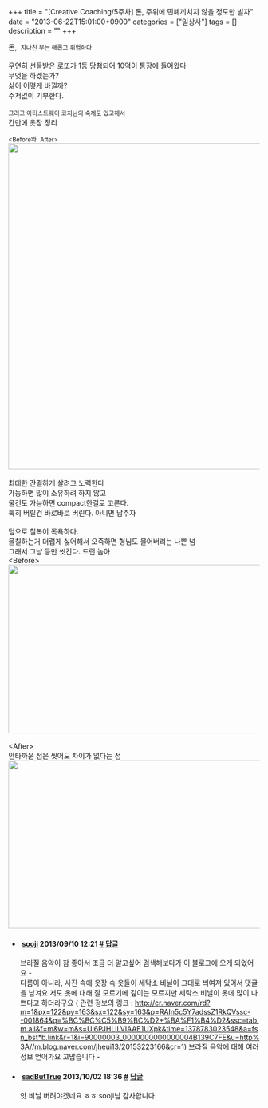 +++
title = "[Creative Coaching/5주차] 돈, 주위에 민폐끼치지 않을 정도만 벌자"
date = "2013-06-22T15:01:00+0900"
categories = ["일상사"]
tags = []
description = ""
+++
<span class="copyright_entry" style="display:block;" title="[Creative Coaching/5주차] 돈, 주위에 민폐끼치지 않을 정도만 벌자@@**@@http://shed.egloos.com/3961921"></span>
<div>
 돈,&nbsp;
 <span style="font-size: 9pt;">지나친 부는 해롭고 위험하다</span>
</div>
<div>
 <br>
</div>
<div>
 우연히 선물받은 로또가 1등 당첨되어 10억이 통장에 들어왔다
</div>
<div>
 무엇을 하겠는가?
</div>
<div>
 삶이 어떻게 바뀔까?
</div>
<div>
 주저없이 기부한다.
</div>
<div>
 <br>
</div>
<div>
 <span style="font-size: 9pt;">그리고 아티스트웨이 코치님의 숙제도 있고해서</span>
</div>
<div>
 간만에 옷장 정리
</div>
<div>
 <span style="font-size: 9pt;"><br></span>
</div>
<div>
 <span style="font-size: 9pt;">&lt;Before와&nbsp;</span>
 <span style="font-size: 9pt;">After&gt;</span>
</div>
<div>
 <div>
  <img border="0" onmouseover="this.style.cursor='pointer'" alt="" src="/attachment/3961921_1.png" width="593" height="653" onclick="Control.Modal.openDialog(this, event, 'http://pds21.egloos.com/pds/201306/22/82/a0003782_51c53e505940a.png', 593, 653);">
 </div>
 <div>
  <br>
 </div>
 <div>
  최대한 간결하게 살려고 노력한다
 </div>
 <div>
  가능하면 많이 소유하려 하지 않고
 </div>
 <div>
  물건도 가능하면 compact한걸로 고른다.&nbsp;
 </div>
</div>
<div>
 특히 버릴건 바로바로 버린다. 아니면 남주자
</div>
<div>
 <br>
</div>덤으로 칠복이 목욕하다.&nbsp;
<div>
 물칠하는거 더럽게 싫어해서 오죽하면 형님도 물어버리는 나쁜 넘
</div>
<div>
 그래서 그냥 등만 씻긴다. 드런 놈아
</div>
<div>
 &lt;Before&gt;
</div>
<div>
 <img border="0" onmouseover="this.style.cursor='pointer'" alt="" src="/attachment/3961921_2.jpg" width="600" height="337.5" onclick="Control.Modal.openDialog(this, event, 'http://pds26.egloos.com/pds/201306/22/82/a0003782_51c5323d57cc3.jpg', 3264, 1836);">
</div>
<div>
 <br>
</div>
<div>
 &lt;After&gt;
</div>
<div>
 안타까운 점은 씻어도 차이가 없다는 점
</div>
<div>
 <img border="0" onmouseover="this.style.cursor='pointer'" alt="" src="/attachment/3961921_3.jpg" width="600" height="337.5" onclick="Control.Modal.openDialog(this, event, 'http://pds27.egloos.com/pds/201306/22/82/a0003782_51c531e6b3b65.jpg', 3264, 1836);">
</div> 
<!--
       <rdf:RDF xmlns:rdf="http://www.w3.org/1999/02/22-rdf-syntax-ns#"
		    xmlns:dc="http://purl.org/dc/elements/1.1/"
		    xmlns:trackback="http://madskills.com/public/xml/rss/module/trackback/">
       <rdf:Description
	        rdf:about="http://shed.egloos.com/3961921"
	        dc:identifier="http://shed.egloos.com/3961921"
	        dc:title="[Creative Coaching/5주차] 돈, 주위에 민폐끼치지 않을 정도만 벌자"
	        trackback:ping="http://shed.egloos.com/tb/3961921"/>
       </rdf:RDF>
       -->

<ul><li class="comment_item"> <h4 class="comment_writer_info"> <span class="comment_gravatar"><a href="http://violet92.egloos.com" title="http://violet92.egloos.com"><img src="http://profile.egloos.net/c0097882_50.jpg" alt=""></a></span> <span class="comment_writer"><a href="http://violet92.egloos.com" title="http://violet92.egloos.com" target="_blank">sooji</a></span> <span class="comment_datetime" title="2013/09/10 12:21">2013/09/10 12:21</span> <span class="comment_link"><a name="8609353" href="http://shed.egloos.com/3961921#8609353" title="#">#</a> </span> <span class="comment_admin"> <a href="javascript:;" onclick="replyComment('replyform3961921','3961921','8609353',5,'','http://', '', 'http://shed.egloos.com/3961921#cmt','','1'); return false;" title="답글">답글</a> </span> <span class="comment_security"></span> </h4>
 <div id="comment_8609353">
  브라질 음악이 참 좋아서 조금 더 알고싶어 검색해보다가 이 블로그에 오게 되었어요 -
  <br>다름이 아니라, 사진 속에 옷장 속 옷들이 세탁소 비닐이 그대로 씌여져 있어서 댓글을 남겨요 저도 옷에 대해 잘 모르기에 깊이는 모르지만 세탁소 비닐이 옷에 많이 나쁘다고 하더라구요 ( 관련 정보의 링크 : 
  <a href="http://cr.naver.com/rd?m=1&amp;px=122&amp;py=163&amp;sx=122&amp;sy=163&amp;p=RAIn5c5Y7adssZ1RkQVssc--001864&amp;q=%BC%BC%C5%B9%BC%D2+%BA%F1%B4%D2&amp;ssc=tab.m.all&amp;f=m&amp;w=m&amp;s=Ui6PJHLiLVIAAE1UXpk&amp;time=1378783023548&amp;a=fsn_bst*b.link&amp;r=1&amp;i=90000003_0000000000000004B139C7FE&amp;u=http%3A//m.blog.naver.com/jheui13/20153223166&amp;cr=1">http://cr.naver.com/rd?m=1&amp;px=122&amp;py=163&amp;sx=122&amp;sy=163&amp;p=RAIn5c5Y7adssZ1RkQVssc--001864&amp;q=%BC%BC%C5%B9%BC%D2+%BA%F1%B4%D2&amp;ssc=tab.m.all&amp;f=m&amp;w=m&amp;s=Ui6PJHLiLVIAAE1UXpk&amp;time=1378783023548&amp;a=fsn_bst*b.link&amp;r=1&amp;i=90000003_0000000000000004B139C7FE&amp;u=http%3A//m.blog.naver.com/jheui13/20153223166&amp;cr=1</a>) 브라질 음악에 대해 여러 정보 얻어가요 고맙습니다 - 
  <br>
 </div> 
 <div id="reply3961921_8609353" class="comment_write reply_write" style="display:none;"></div> </li>
<li class="comment_item"> <h4 class="comment_writer_info"> <span class="comment_gravatar"><a href="http://shed.egloos.com" title="http://shed.egloos.com"><img src="http://profile.egloos.net/a0003782_50.jpg" alt=""></a></span> <span class="comment_writer"><a href="http://shed.egloos.com" title="http://shed.egloos.com" target="_blank">sadButTrue</a></span> <span class="comment_datetime" title="2013/10/02 18:36">2013/10/02 18:36</span> <span class="comment_link"><a name="8614840" href="http://shed.egloos.com/3961921#8614840" title="#">#</a> </span> <span class="comment_admin"> <a href="javascript:;" onclick="replyComment('replyform3961921','3961921','8614840',5,'','http://', '', 'http://shed.egloos.com/3961921#cmt','','1'); return false;" title="답글">답글</a> </span> <span class="comment_security"></span> </h4>
 <div id="comment_8614840">
  앗 비닐 버려야겠네요 ㅎㅎ sooji님 감사합니다
 </div> 
 <div id="reply3961921_8614840" class="comment_write reply_write" style="display:none;"></div> </li></ul>